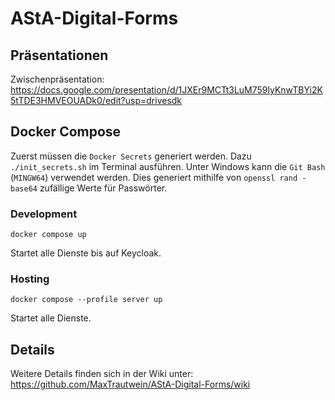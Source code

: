# AStA-Digital-Forms

## Präsentationen

Zwischenpräsentation: https://docs.google.com/presentation/d/1JXEr9MCTt3LuM759lyKnwTBYi2K5tTDE3HMVEOUADk0/edit?usp=drivesdk

## Docker Compose

Zuerst müssen die `Docker Secrets` generiert werden.
Dazu `./init_secrets.sh` im Terminal ausführen. Unter Windows kann die `Git Bash` (`MINGW64`) verwendet werden.
Dies generiert mithilfe von `openssl rand -base64` zufällige Werte für Passwörter.

### Development

```
docker compose up
```
Startet alle Dienste bis auf Keycloak.

### Hosting

```
docker compose --profile server up
```
Startet alle Dienste.

## Details

Weitere Details finden sich in der Wiki unter: https://github.com/MaxTrautwein/AStA-Digital-Forms/wiki
